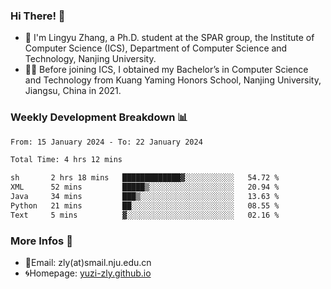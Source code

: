 ### Hi There! 👋 
- 🐳 I'm Lingyu Zhang, a Ph.D. student at the SPAR group, the Institute of Computer Science (ICS), Department of Computer Science and Technology, Nanjing University.
- 🧑‍🎓 Before joining ICS, I obtained my Bachelor’s in Computer Science and Technology from Kuang Yaming Honors School, Nanjing University, Jiangsu, China in 2021.

### Weekly Development Breakdown :bar_chart:

<!--START_SECTION:waka-->

```txt
From: 15 January 2024 - To: 22 January 2024

Total Time: 4 hrs 12 mins

sh       2 hrs 18 mins   █████████████▓░░░░░░░░░░░   54.72 %
XML      52 mins         █████▒░░░░░░░░░░░░░░░░░░░   20.94 %
Java     34 mins         ███▒░░░░░░░░░░░░░░░░░░░░░   13.63 %
Python   21 mins         ██░░░░░░░░░░░░░░░░░░░░░░░   08.55 %
Text     5 mins          ▓░░░░░░░░░░░░░░░░░░░░░░░░   02.16 %
```

<!--END_SECTION:waka-->

<!--
### Github Contributions :octocat:

![](https://raw.githubusercontent.com/yuzi-zly/yuzi-zly/output/github-contribution-grid-snake.svg)              
-->

### More Infos 📖

- 📧Email: zly(at)smail.nju.edu.cn
- 🌀Homepage: [yuzi-zly.github.io](https://yuzi-zly.github.io/)
